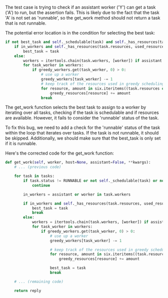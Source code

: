 The test case is trying to check if an assistant worker ('Y') can get a task ('A') to run, but the assertion fails. This is likely due to the fact that the task 'A' is not set as 'runnable', so the get_work method should not return a task that is not runnable. 

The potential error location is in the condition for selecting the best task:
```python
if not best_task and self._schedulable(task) and self._has_resources(task.resources, greedy_resources):
    if in_workers and self._has_resources(task.resources, used_resources):
        best_task = task
    else:
        workers = itertools.chain(task.workers, [worker]) if assistant else task.workers
        for task_worker in workers:
            if greedy_workers.get(task_worker, 0) > 0:
                # use up a worker
                greedy_workers[task_worker] -= 1
                # keep track of the resources used in greedy scheduling
                for resource, amount in six.iteritems((task.resources or {})):
                    greedy_resources[resource] += amount
                break
```

The get_work function selects the best task to assign to a worker by iterating over all tasks, checking if the task is schedulable and if resources are available. However, it fails to consider the 'runnable' status of the task.

To fix this bug, we need to add a check for the 'runnable' status of the task within the loop that iterates over tasks. If the task is not runnable, it should be skipped. Additionally, we should make sure that the best_task is only set if it is runnable.

Here's the corrected code for the get_work function:

```python
def get_work(self, worker, host=None, assistant=False, **kwargs):
    # ... (previous code)

    for task in tasks:
        if task.status != RUNNABLE or not self._schedulable(task) or not self._has_resources(task.resources, greedy_resources):
            continue

        in_workers = assistant or worker in task.workers

        if in_workers and self._has_resources(task.resources, used_resources):
            best_task = task
            break
        else:
            workers = itertools.chain(task.workers, [worker]) if assistant else task.workers
            for task_worker in workers:
                if greedy_workers.get(task_worker, 0) > 0:
                    # use up a worker
                    greedy_workers[task_worker] -= 1

                    # keep track of the resources used in greedy scheduling
                    for resource, amount in six.iteritems((task.resources or {})):
                        greedy_resources[resource] += amount

                    best_task = task
                    break

    # ... (remaining code)

    return reply
```